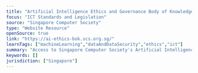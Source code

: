 ```yaml
---
title: "Artificial Intelligence Ethics and Governance Body of Knowledge (AI E&G BoK)"
focus: "ICT Standards and Legislation"
source: "Singapore Computer Society"
type: "Website Resource"
openSource: true
link: "https://ai-ethics-bok.scs.org.sg/"
learnTags: ["machineLearning","dataAndDataSecurity","ethics","ict"]
summary: "Access to Singapore Computer Society's Artificial Intelligence Ethics and Governance Body of Knowledge."
keywords: []
jurisdiction: ["Singapore"]
---
```

